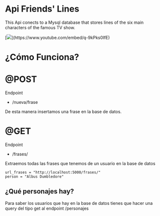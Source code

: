 
# Api Friends' Lines
This Api conects to a Mysql database that stores lines of the six main characters of the famous TV show.

[![](https://imagenes.elpais.com/resizer/5YAXQY0dKqqqil7bzunHHyL8rCg=/980x735/filters:focal(888x367:898x377)/cloudfront-eu-central-1.images.arcpublishing.com/prisa/4HSTSOKON5H7BDAHRT5DG24O7E.jpeg)](https://www.youtube.com/embed/q-9kPks0IfE)

# ¿Cómo Funciona?

# @POST
Endpoint
- /nueva/frase

De esta manera insertamos una frase en la base de datos.


# @GET
Endpoint
- /frases/<name>

Extraemos todas las frases que tenemos de un usuario en la base de datos

```
url_frases = "http://localhost:5000/frases/"
person = "Albus Dumbledore"
```


## ¿Qué personajes hay?
Para saber los usuarios que hay en la base de datos tienes que hacer una query del tipo get al endpoint /personajes